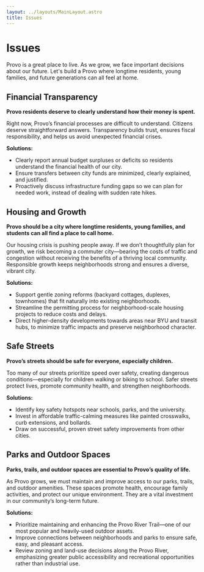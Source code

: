 ```yaml
---
layout: ../layouts/MainLayout.astro
title: Issues
---
```


# Issues

Provo is a great place to live. As we grow, we face important decisions about our future. Let's build a Provo where longtime residents, young families, and future generations can all feel at home.

## Financial Transparency

**Provo residents deserve to clearly understand how their money is spent.**

Right now, Provo’s financial processes are difficult to understand. Citizens deserve straightforward answers. Transparency builds trust, ensures fiscal responsibility, and helps us avoid unexpected financial crises.

**Solutions:**
* Clearly report annual budget surpluses or deficits so residents understand the financial health of our city.
* Ensure transfers between city funds are minimized, clearly explained, and justified.
* Proactively discuss infrastructure funding gaps so we can plan for needed work, instead of dealing with sudden rate hikes.

## Housing and Growth

**Provo should be a city where longtime residents, young families, and students can all find a place to call home.**

Our housing crisis is pushing people away. If we don’t thoughtfully plan for growth, we risk becoming a commuter city—bearing the costs of traffic and congestion without receiving the benefits of a thriving local community. Responsible growth keeps neighborhoods strong and ensures a diverse, vibrant city.

**Solutions:**
* Support gentle zoning reforms (backyard cottages, duplexes, townhomes) that fit naturally into existing neighborhoods.
* Streamline the permitting process for neighborhood-scale housing projects to reduce costs and delays.
* Direct higher-density developments towards areas near BYU and transit hubs, to minimize traffic impacts and preserve neighborhood character.

## Safe Streets

**Provo’s streets should be safe for everyone, especially children.**

Too many of our streets prioritize speed over safety, creating dangerous conditions—especially for children walking or biking to school. Safer streets protect lives, promote community health, and strengthen neighborhoods.

**Solutions:**
* Identify key safety hotspots near schools, parks, and the university.
* Invest in affordable traffic-calming measures like painted crosswalks, curb extensions, and bollards.
* Draw on successful, proven street safety improvements from other cities.

## Parks and Outdoor Spaces

**Parks, trails, and outdoor spaces are essential to Provo’s quality of life.**

As Provo grows, we must maintain and improve access to our parks, trails, and outdoor amenities. These spaces promote health, encourage family activities, and protect our unique environment. They are a vital investment in our community’s long-term future.

**Solutions:**
* Prioritize maintaining and enhancing the Provo River Trail—one of our most popular and heavily-used outdoor assets.
* Improve connections between neighborhoods and parks to ensure safe, easy, and pleasant access.
* Review zoning and land-use decisions along the Provo River, emphasizing greater public accessibility and recreational opportunities rather than industrial use.